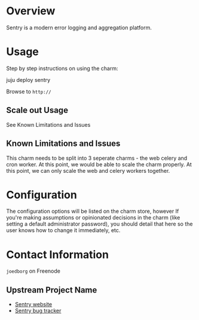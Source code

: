 # Overview

Sentry is a modern error logging and aggregation platform.

# Usage

Step by step instructions on using the charm:

juju deploy sentry

Browse to `http://`

## Scale out Usage

See Known Limitations and Issues

## Known Limitations and Issues

This charm needs to be split into 3 seperate charms - the web celery and cron worker.  At 
this point, we would be able to scale the charm properly.  At this point, we can only 
scale the web and celery workers together.

# Configuration

The configuration options will be listed on the charm store, however If you're
making assumptions or opinionated decisions in the charm (like setting a default
administrator password), you should detail that here so the user knows how to
change it immediately, etc.

# Contact Information

`joedborg` on Freenode

## Upstream Project Name

  - [Sentry website](https://sentry.io/)
  - [Sentry bug tracker](https://github.com/getsentry/sentry/issues)


[service]: http://example.com
[icon guidelines]: https://jujucharms.com/docs/stable/authors-charm-icon
